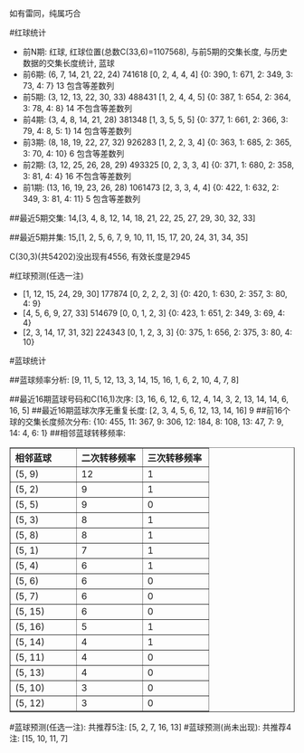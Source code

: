 <!-- 
.. title: 双色球2013057期(2013-05-19)数据分析报告
.. slug: slott-2013057-2013-05-19-report
.. date: 2013-05-20 08:00:00 UTC+08:00
.. tags: Lottery
.. link: 
.. description: 
.. type: text
-->

如有雷同，纯属巧合

<!-- TEASER_END-->

#红球统计

- 前N期: 红球, 红球位置(总数C(33,6)=1107568), 与前5期的交集长度, 与历史数据的交集长度统计, 蓝球
- 前6期: (6, 7, 14, 21, 22, 24) 741618 [0, 2, 4, 4, 4] {0: 390, 1: 671, 2: 349, 3: 73, 4: 7} 13 包含等差数列
- 前5期: (3, 12, 13, 22, 30, 33) 488431 [1, 2, 4, 4, 5] {0: 387, 1: 654, 2: 364, 3: 78, 4: 8} 14 不包含等差数列
- 前4期: (3, 4, 8, 14, 21, 28) 381348 [1, 3, 5, 5, 5] {0: 377, 1: 661, 2: 366, 3: 79, 4: 8, 5: 1} 14 包含等差数列
- 前3期: (8, 18, 19, 22, 27, 32) 926283 [1, 2, 2, 3, 4] {0: 363, 1: 685, 2: 365, 3: 70, 4: 10} 6 包含等差数列
- 前2期: (3, 12, 25, 26, 28, 29) 493325 [0, 2, 3, 3, 4] {0: 371, 1: 680, 2: 358, 3: 81, 4: 4} 16 不包含等差数列
- 前1期: (13, 16, 19, 23, 26, 28) 1061473 [2, 3, 3, 4, 4] {0: 422, 1: 632, 2: 349, 3: 81, 4: 11} 5 包含等差数列

##最近5期交集:
14,[3, 4, 8, 12, 14, 18, 21, 22, 25, 27, 29, 30, 32, 33]

##最近5期并集:
15,[1, 2, 5, 6, 7, 9, 10, 11, 15, 17, 20, 24, 31, 34, 35]

C(30,3)(共54202)没出现有4556, 
有效长度是2945

#红球预测(任选一注)

- [1, 12, 15, 24, 29, 30] 177874 [0, 2, 2, 2, 3] {0: 420, 1: 630, 2: 357, 3: 80, 4: 9}
- [4, 5, 6, 9, 27, 33] 514679 [0, 0, 1, 2, 3] {0: 423, 1: 651, 2: 349, 3: 69, 4: 4}
- [2, 3, 14, 17, 31, 32] 224343 [0, 1, 2, 3, 3] {0: 375, 1: 656, 2: 375, 3: 80, 4: 10}

#蓝球统计

##蓝球频率分析:
[9, 11, 5, 12, 13, 3, 14, 15, 16, 1, 6, 2, 10, 4, 7, 8]

##最近16期蓝球号码和C(16,1)次序:
[3, 16, 6, 12, 6, 12, 4, 14, 3, 2, 13, 14, 14, 6, 16, 5]
##最近16期蓝球次序无重复长度:
[2, 3, 4, 5, 6, 12, 13, 14, 16] 9
##前16个球的交集长度频次分布:
{10: 455, 11: 367, 9: 306, 12: 184, 8: 108, 13: 47, 7: 9, 14: 4, 6: 1}
##相邻蓝球转移频率:
<table border="1" class="table table-striped dataframe">
  <thead>
    <tr style="text-align: left;">
      <th style="min-width: 100px;">相邻蓝球</th>
      <th style="min-width: 100px;">二次转移频率</th>
      <th style="min-width: 100px;">三次转移频率</th>
    </tr>
  </thead>
  <tbody>
    <tr>
      <td>  (5, 9)</td>
      <td> 12</td>
      <td> 1</td>
    </tr>
    <tr>
      <td>  (5, 2)</td>
      <td>  9</td>
      <td> 1</td>
    </tr>
    <tr>
      <td>  (5, 5)</td>
      <td>  9</td>
      <td> 0</td>
    </tr>
    <tr>
      <td>  (5, 3)</td>
      <td>  8</td>
      <td> 1</td>
    </tr>
    <tr>
      <td>  (5, 8)</td>
      <td>  8</td>
      <td> 1</td>
    </tr>
    <tr>
      <td>  (5, 1)</td>
      <td>  7</td>
      <td> 1</td>
    </tr>
    <tr>
      <td>  (5, 4)</td>
      <td>  6</td>
      <td> 1</td>
    </tr>
    <tr>
      <td>  (5, 6)</td>
      <td>  6</td>
      <td> 0</td>
    </tr>
    <tr>
      <td>  (5, 7)</td>
      <td>  6</td>
      <td> 0</td>
    </tr>
    <tr>
      <td> (5, 15)</td>
      <td>  6</td>
      <td> 0</td>
    </tr>
    <tr>
      <td> (5, 16)</td>
      <td>  5</td>
      <td> 1</td>
    </tr>
    <tr>
      <td> (5, 14)</td>
      <td>  4</td>
      <td> 1</td>
    </tr>
    <tr>
      <td> (5, 11)</td>
      <td>  4</td>
      <td> 0</td>
    </tr>
    <tr>
      <td> (5, 13)</td>
      <td>  4</td>
      <td> 0</td>
    </tr>
    <tr>
      <td> (5, 10)</td>
      <td>  3</td>
      <td> 0</td>
    </tr>
    <tr>
      <td> (5, 12)</td>
      <td>  3</td>
      <td> 0</td>
    </tr>
  </tbody>
</table>
#蓝球预测(任选一注):
共推荐5注: [5, 2, 7, 16, 13]
#蓝球预测(尚未出现):
共推荐4注: [15, 10, 11, 7]

